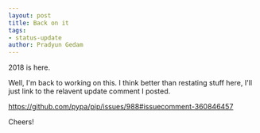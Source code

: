 ```yaml
---
layout: post
title: Back on it
tags:
- status-update
author: Pradyun Gedam
---
```


2018 is here.

Well, I'm back to working on this. I think better than restating stuff here,
I'll just link to the relavent update comment I posted.

<https://github.com/pypa/pip/issues/988#issuecomment-360846457>

Cheers!
